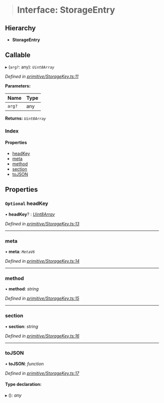 > # Interface: StorageEntry

## Hierarchy

* **StorageEntry**

## Callable

▸ (`arg?`: any): *`Uint8Array`*

*Defined in [primitive/StorageKey.ts:11](https://github.com/polkadot-js/api/blob/51a7263/packages/types/src/primitive/StorageKey.ts#L11)*

**Parameters:**

Name | Type |
------ | ------ |
`arg?` | any |

**Returns:** *`Uint8Array`*

### Index

#### Properties

* [headKey](_primitive_storagekey_.storageentry.md#optional-headkey)
* [meta](_primitive_storagekey_.storageentry.md#meta)
* [method](_primitive_storagekey_.storageentry.md#method)
* [section](_primitive_storagekey_.storageentry.md#section)
* [toJSON](_primitive_storagekey_.storageentry.md#tojson)

## Properties

### `Optional` headKey

• **headKey**? : *[Uint8Array](../classes/_codec_u8a_.u8a.md#static-uint8array)*

*Defined in [primitive/StorageKey.ts:13](https://github.com/polkadot-js/api/blob/51a7263/packages/types/src/primitive/StorageKey.ts#L13)*

___

###  meta

• **meta**: *`MetaV6`*

*Defined in [primitive/StorageKey.ts:14](https://github.com/polkadot-js/api/blob/51a7263/packages/types/src/primitive/StorageKey.ts#L14)*

___

###  method

• **method**: *string*

*Defined in [primitive/StorageKey.ts:15](https://github.com/polkadot-js/api/blob/51a7263/packages/types/src/primitive/StorageKey.ts#L15)*

___

###  section

• **section**: *string*

*Defined in [primitive/StorageKey.ts:16](https://github.com/polkadot-js/api/blob/51a7263/packages/types/src/primitive/StorageKey.ts#L16)*

___

###  toJSON

• **toJSON**: *function*

*Defined in [primitive/StorageKey.ts:17](https://github.com/polkadot-js/api/blob/51a7263/packages/types/src/primitive/StorageKey.ts#L17)*

#### Type declaration:

▸ (): *any*